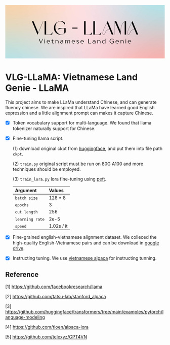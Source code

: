 <p align="center">
     <img src="figures/vlg-llama.png" alt="logo-pic" width = "550">
     <br/>
</p> 

# VLG-LLaMA: Vietnamese Land Genie - LLaMA

This project aims to make LLaMa understand Chinese, and can generate fluency chinese. We are inspired that LLaMa have learned good English expression and a little alignment prompt can makes it capture Chinese. 

- [X] Token vocabulary support for multi-language. We found that llama tokenizer naturally support for Chinese. 
- [X] Fine-tuning llama script.  

  (1) download original ckpt from [huggingface](https://huggingface.co/decapoda-research/llama-7b-hf), and put them into file path ```ckpt```. 

  (2) ```train.py``` original script must be run on 80G A100 and more techniques should be employed. 
  
  (3) ```train_lora.py``` lora fine-tuning using [peft](https://github.com/huggingface/peft). 
  
  | Argument | Values |
  |------|------|
  | `batch size` | 128 * 8 |
   | `epochs` | 3 |
   | `cut length` | 256 |
   | `learning rate` | 2e-5 |
   | `speed` | 1.02s / it |
  
  
- [X] Fine-grained english-vietnamese alignment dataset. We colleced the high-quality English-Vietnamese pairs and can be download in [google drive](https://drive.google.com/drive/folders/1GKRD_2bpQOLYptlgb1c30GOXJDy_rw7c?usp=sharing). 

[//]: # (     We also found that [BELLE]&#40;https://github.com/LianjiaTech/BELLE&#41; provide ckpts and chinese dataset, strongly recommended to refer it. )

- [X] Instructing tuning. We use [vietnamese alpaca](https://github.com/telexyz/GPT4VN) for instructing tunning. 

[//]: # (- [X] Open source [checkpoints]&#40;https://huggingface.co/feizhengcong/MLE-LLaMA/blob/main/README.md&#41;, gradio scripts and cases. )

[//]: # (     We found that LLaMA model tends to generate long sentences. )

[//]: # (<p align="center">)

[//]: # (     <img src="figures/case1.png" alt="case1" width = "1050">)

[//]: # (     <br/>)

[//]: # (</p> )

[//]: # ()
[//]: # (<p align="center">)

[//]: # (     <img src="figures/case2.png" alt="case2" width = "1050">)

[//]: # (     <br/>)

[//]: # (</p> )

[//]: # ()
[//]: # (<p align="center">)

[//]: # (     <img src="figures/case3.png" alt="case3" width = "1050">)

[//]: # (     <br/>)

[//]: # (</p> )



## Reference 
[1] https://github.com/facebookresearch/llama 

[2] https://github.com/tatsu-lab/stanford_alpaca 

[3] https://github.com/huggingface/transformers/tree/main/examples/pytorch/language-modeling

[4] https://github.com/tloen/alpaca-lora

[5] https://github.com/telexyz/GPT4VN

